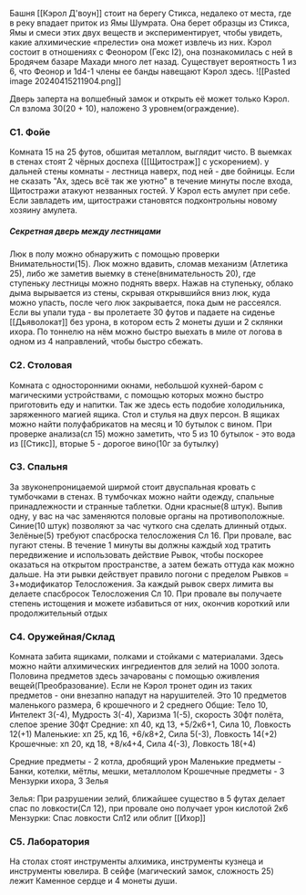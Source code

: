 Башня [[Кэрол Д'воун]] стоит на берегу Стикса, недалеко от места, где в реку впадает приток из Ямы Шумрата. Она берет образцы из Стикса, Ямы и смеси этих двух веществ и экспериментирует, чтобы увидеть, какие алхимические «прелести» она может извлечь из них.
Кэрол состоит в отношениях с Феонором (Гекс I2), она познакомилась с ней в Бродячем базаре Махади много лет назад. Существует вероятность 1 из 6, что Феонор и 1d4-1 члены ее банды навещают Кэрол здесь.
![[Pasted image 20240415211904.png]]

Дверь заперта на волшебный замок и открыть её может только Кэрол. Сл взлома 30(20 + 10), наложено 3 уровнем(ограждение).
### C1. Фойе
Комната 15 на 25 футов, обшитая металлом, выглядит чисто. В выемках в стенах стоят 2 чёрных доспеха ([[Щитостраж]] с ускорением). у дальней стены комнаты - лестница наверх, под ней - две бойницы.
Если не сказать "Ах, здесь всё так же уютно" в течение минуты после входа, Щитостражи атакуют незванных гостей.
У Кэрол есть амулет при себе. Если завладеть им, щитостражи становятся подконтрольны новому хозяину амулета.
##### Секретная дверь между лестницами
Люк в полу можно обнаружить с помощью проверки Внимательности(15). Люк можно вдавить, сломав механизм (Атлетика 25), либо же заметив выемку в стене(внимательность 20), где ступеньку лестницы можно поднять вверх. Нажав на ступеньку, облако дыма вырывается из стены, скрывая открывшийся вниз люк, куда можно упасть, после чего люк закрывается, пока дым не рассеялся. Если вы упали туда - вы пролетаете 30 футов и падаете на сиденье [[Дьяволокат]] без урона, в котором есть 2 монеты души и 2 склянки ихора. По тоннелю на нём можно быстро выехать в миле от логова в одном из 4 направлений, чтобы быстро сбежать.

### C2. Столовая
Комната с односторонними окнами, небольшой кухней-баром с магическими устройствами, с помощью которых можно быстро приготовить еду и напитки. Так же здесь есть подобие холодильника, заряженного магией ящика. Стол и стулья на двух персон.
В ящиках можно найти полуфабрикатов на месяц и 10 бутылок с вином. При проверке анализа(сл 15) можно заметить, что 5 из 10 бутылок - это вода из [[Стикс]], вторые 5 - дорогое вино(10г за бутылку)
### C3. Спальня
За звуконепроницаемой ширмой стоит двуспальная кровать с тумбочками в стенах. В тумбочках можно найти одежду, спальные принадлежности и странные таблетки. Одни красные(8 штук). Выпив одну, у вас на час заменяются половые органы на противоположные.
Синие(10 штук) позволяют за час чуткого сна сделать длинный отдых. Зелёные(5) требуют спасброска телосложения Сл 16. При провале, вас пугают стены. В течение 1 минуты вы должны каждый ход тратить передвижение и использовать действие Рывок, чтобы поскорее оказаться на открытом пространстве, а затем бежать оттуда как можно дальше. На эти рывки действует правило погони с пределом Рывков = 3+модификатор Телосложения. За каждый рывок сверх лимита вы делаете спасбросок Телосложения Сл 10. При провале вы получаете степень истощения и можете избавиться от них, окончив короткий или продолжительный отдых
### C4. Оружейная/Склад
Комната забита ящиками, полками и стойками с материалами. Здесь можно найти алхимических ингредиентов для зелий на 1000 золота. Половина предметов здесь зачарованы с помощью оживления вещей(Преобразование). Если не Кэрол тронет один из таких предметов - они внезапно нападут на нарушителей.
Это 10 предметов маленького размера, 6 крошечного и 2 среднего
	Общие: Тело 10, Интелект 3(-4), Мудрость 3(-4), Харизма 1(-5), скорость 30фт полёта, слепое зрение 30фт
	Средние: хп 40, кд 13, +5/2к6+1, Сила 10, Ловкость 12(+1)
	Маленькие: хп 25, кд 16, +6/к8+2, Сила 5(-3), Ловкость 14(+2)
	Крошечные: хп 20, кд 18, +8/к4+4, Сила 4(-3), Ловкость 18(+4)
	
Средние предметы - 2 котла, дробящий урон
Маленькие предметы - Банки, котелки, мётлы, мешки, металлолом
Крошечные предметы - 3 Мензурки ихора, 3 Зелья

Зелья: При разрушении зелий, ближайшее существо в 5 футах делает спас по ловкости(Сл 12), при провале оно получает урон кислотой 2к6
Мензурки: Спас ловкости Сл12 или облит [[Ихор]]
### C5. Лаборатория
На столах стоят инструменты алхимика, инструменты кузнеца и инструменты ювелира. В сейфе (магический замок, сложность 25) лежит Каменное сердце и 4 монеты души.